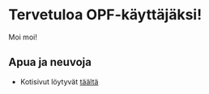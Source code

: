 # Tervetuloa OPF-käyttäjäksi!



Moi moi!

## Apua ja neuvoja

* Kotisivut löytyvät [täältä](http://open-project-framework.pages.labranet.jamk.fi/)




